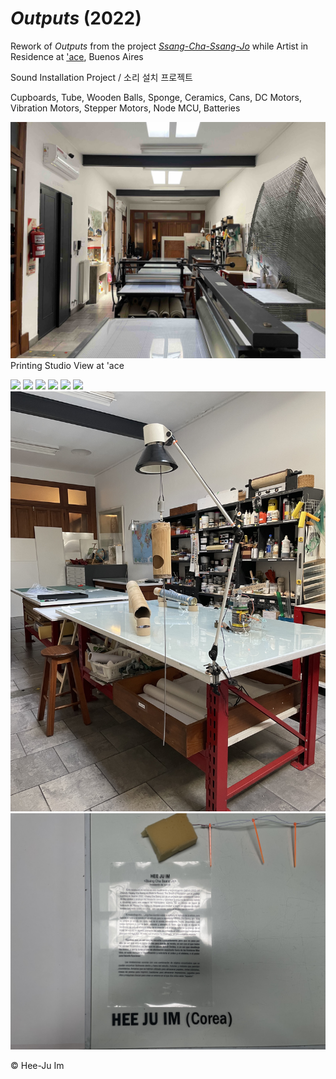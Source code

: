 # *Outputs* (2022)

Rework of *Outputs* from the project [*Ssang-Cha-Ssang-Jo*](https://github.com/meek-as-a-lamb/Ssang-Cha-Ssang-Jo-2022) while Artist in Residence at ['ace](https://www.proyectoace.org/en/home-2/), Buenos Aires

Sound Installation Project / 소리 설치 프로젝트

Cupboards, Tube, Wooden Balls, Sponge, Ceramics, Cans, DC Motors, Vibration Motors, Stepper Motors, Node MCU, Batteries

<img src="images/IMG_9076.jpg"><br>Printing Studio View at 'ace

<img src="images/P1000055.JPG">
<img src="images/P1000057.JPG">
<img src="images/P1000133.JPG">
<img src="images/P1000066.JPG">
<img src="images/P1000118.JPG">
<img src="images/P1000121.JPG">
<img src="images/IMG_9428.jpg">
<img src="images/IMG_9604.jpg">




© Hee-Ju Im










